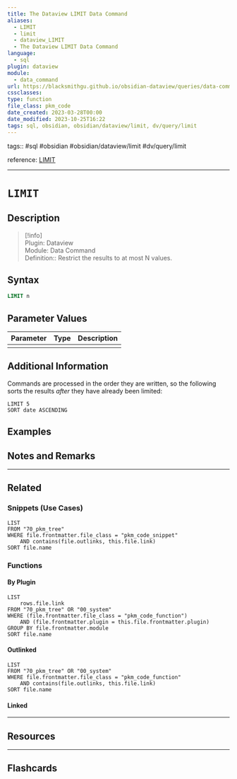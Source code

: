 ```yaml
---
title: The Dataview LIMIT Data Command
aliases:
  - LIMIT
  - limit
  - dataview_LIMIT
  - The Dataview LIMIT Data Command
language:
  - sql
plugin: dataview
module:
  - data_command
url: https://blacksmithgu.github.io/obsidian-dataview/queries/data-commands/#limit
cssclasses:
type: function
file_class: pkm_code
date_created: 2023-03-28T00:00
date_modified: 2023-10-25T16:22
tags: sql, obsidian, obsidian/dataview/limit, dv/query/limit
---
```


tags:: #sql #obsidian #obsidian/dataview/limit #dv/query/limit

reference: [LIMIT](https://blacksmithgu.github.io/obsidian-dataview/queries/data-commands/#limit)

---

# `LIMIT`

## Description

> [!info]  
> Plugin: Dataview  
> Module: Data Command  
> Definition:: Restrict the results to at most N values.

## Syntax

```sql
LIMIT n
```

## Parameter Values

| Parameter | Type | Description |
|:--------- |:----:|:----------- |
|           |      |             |

## Additional Information

Commands are processed in the order they are written, so the following sorts the results *after* they have already been limited:

```
LIMIT 5
SORT date ASCENDING
```

## Examples

## Notes and Remarks

---

## Related

### Snippets (Use Cases)

```dataview
LIST
FROM "70_pkm_tree"
WHERE file.frontmatter.file_class = "pkm_code_snippet"
	AND contains(file.outlinks, this.file.link)
SORT file.name
```

### Functions

#### By Plugin

```dataview
LIST
	rows.file.link
FROM "70_pkm_tree" OR "00_system"
WHERE (file.frontmatter.file_class = "pkm_code_function")
	AND (file.frontmatter.plugin = this.file.frontmatter.plugin)
GROUP BY file.frontmatter.module
SORT file.name
```

#### Outlinked

```dataview
LIST
FROM "70_pkm_tree" OR "00_system"
WHERE file.frontmatter.file_class = "pkm_code_function"
	AND contains(file.outlinks, this.file.link)
SORT file.name
```

#### Linked

---

## Resources

---

## Flashcards
